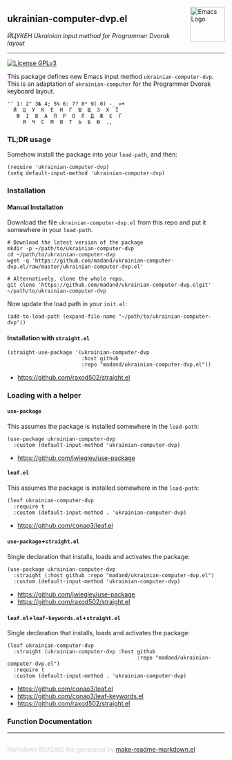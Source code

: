 <a href="https://github.com/madand/ukrainian-computer-dvp.el"><img src="https://www.gnu.org/software/emacs/images/emacs.png" alt="Emacs Logo" width="80" height="80" align="right"></a>
## ukrainian-computer-dvp.el
*ЙЦУКЕН Ukrainian input method for Programmer Dvorak layout*

---
[![License GPLv3](https://img.shields.io/badge/license-GPL_v3-green.svg)](http://www.gnu.org/licenses/gpl-3.0.html)

This package defines new Emacs input method `ukrainian-computer-dvp`. This is
an adaptation of `ukrainian-computer` for the Programmer Dvorak keyboard
layout.

```text
'ʼ 1! 2" 3№ 4; 5% 6: 7? 8* 9( 0) -_ =+
  Й  Ц  У  К  Е  Н  Г  Ш  Щ  З  Х  Ї
   Ф  І  В  А  П  Р  О  Л  Д  Ж  Є  Ґ
     Я  Ч  С  М  И  Т  Ь  Б  Ю  .,
```

### TL;DR usage


Somehow install the package into your `load-path`, and then:

```elisp
(require 'ukrainian-computer-dvp)
(setq default-input-method 'ukrainian-computer-dvp)
```

### Installation


#### Manual Installation

Download the file `ukrainian-computer-dvp.el` from this repo and put it
somewhere in your `load-path`.

```shell
# Download the latest version of the package
mkdir -p ~/path/to/ukrainian-computer-dvp
cd ~/path/to/ukrainian-computer-dvp
wget -q 'https://github.com/madand/ukrainian-computer-dvp.el/raw/master/ukrainian-computer-dvp.el'

# Alternatively, clone the whole repo.
git clone 'https://github.com/madand/ukrainian-computer-dvp.elgit' ~/path/to/ukrainian-computer-dvp
```

Now update the load path in your `init.el`:

```elisp
(add-to-load-path (expand-file-name "~/path/to/ukrainian-computer-dvp"))
```

#### Installation with `straight.el`

```elisp
(straight-use-package '(ukrainian-computer-dvp
                        :host github
                        :repo "madand/ukrainian-computer-dvp.el"))
```

* https://github.com/raxod502/straight.el

### Loading with a helper


#### `use-package`

This assumes the package is installed somewhere in the `load-path`:

```elisp
(use-package ukrainian-computer-dvp
  :custom (default-input-method 'ukrainian-computer-dvp)
```

* https://github.com/jwiegley/use-package

#### `leaf.el`

This assumes the package is installed somewhere in the `load-path`:

```elisp
(leaf ukrainian-computer-dvp
  :require t
  :custom (default-input-method . 'ukrainian-computer-dvp)
```

* https://github.com/conao3/leaf.el

#### `use-package`+`straight.el`

Single declaration that installs, loads and activates the package:

```elisp
(use-package ukrainian-computer-dvp
  :straight (:host github :repo "madand/ukrainian-computer-dvp.el")
  :custom (default-input-method 'ukrainian-computer-dvp)
```

* https://github.com/jwiegley/use-package
* https://github.com/raxod502/straight.el

#### `leaf.el`+`leaf-keywords.el`+`straight.el`

Single declaration that installs, loads and activates the package:

```elisp
(leaf ukrainian-computer-dvp
  :straight (ukrainian-computer-dvp :host github
                                          :repo "madand/ukrainian-computer-dvp.el")
  :require t
  :custom (default-input-method . 'ukrainian-computer-dvp)
```

* https://github.com/conao3/leaf.el
* https://github.com/conao3/leaf-keywords.el
* https://github.com/raxod502/straight.el

### Function Documentation


-----
<div style="padding-top:15px;color: #d0d0d0;">
Markdown README file generated by
<a href="https://github.com/mgalgs/make-readme-markdown">make-readme-markdown.el</a>
</div>
